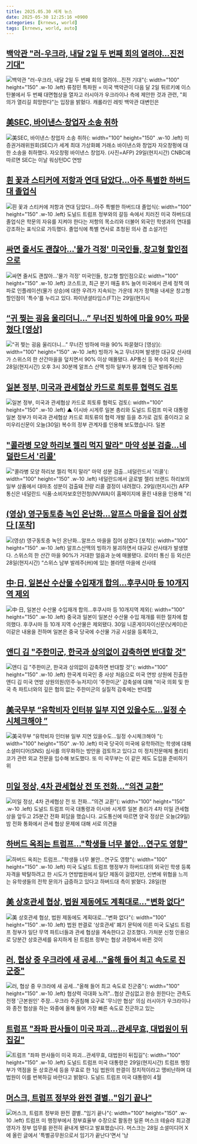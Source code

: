 ```yaml
---
title: 2025.05.30 세계 뉴스
date: 2025-05-30 12:25:16 +0900
categories: [krnews, world]
tags: [krnews, world, auto]
---
```

## [백악관 "러-우크라, 내달 2일 두 번째 회의 열려야…진전 기대"](https://n.news.naver.com/mnews/article/421/0008284124)

![백악관 "러-우크라, 내달 2일 두 번째 회의 열려야…진전 기대"](https://mimgnews.pstatic.net/image/origin/421/2025/05/30/8284124.jpg?type=nf220_150){: width="100" height="150" .w-10 .left}
류정민 특파원 = 미국 백악관이 다음 달 2일 튀르키예 이스탄불에서 두 번째 대면협상을 열자고 러시아가 우크라이나 측에 제안한 것과 관련, "회의가 열리길 희망한다"는 입장을 밝혔다. 캐롤라인 레빗 백악관 대변인은

## [美SEC, 바이낸스·창업자 소송 취하](https://n.news.naver.com/mnews/article/018/0006027160)

![美SEC, 바이낸스·창업자 소송 취하](https://mimgnews.pstatic.net/image/origin/018/2025/05/30/6027160.jpg?type=nf220_150){: width="100" height="150" .w-10 .left}
미 증권거래위원회(SEC)가 세계 최대 가상화폐 거래소 바이낸스와 창업자 자오창펑에 대한 소송을 취하했다. 자오창펑 바이낸스 창업자. (사진=AFP) 29일(현지시간) CNBC에 따르면 SEC는 이날 워싱턴DC 연방

## [흰 꽃과 스티커에 저항과 연대 담았다…아주 특별한 하버드대 졸업식](https://n.news.naver.com/mnews/article/277/0005600811)

![흰 꽃과 스티커에 저항과 연대 담았다…아주 특별한 하버드대 졸업식](https://mimgnews.pstatic.net/image/origin/277/2025/05/30/5600811.jpg?type=nf220_150){: width="100" height="150" .w-10 .left}
도널드 트럼프 정부와의 갈등 속에서 치러진 미국 하버드대 졸업식은 학문의 자유를 지켜야 한다는 저항의 목소리와 더불어 외국인 학생과의 연대를 강조하는 표식으로 가득했다. 졸업식에 특별 연사로 초청된 의사 겸 소설가인

## [싸면 줄서도 괜찮아…'물가 걱정' 미국인들, 창고형 할인점으로](https://n.news.naver.com/mnews/article/001/0015421767)

![싸면 줄서도 괜찮아…'물가 걱정' 미국인들, 창고형 할인점으로](https://mimgnews.pstatic.net/image/origin/001/2025/05/30/15421767.jpg?type=nf220_150){: width="100" height="150" .w-10 .left}
코스트코, 최근 분기 매출 8% 늘어 미국에서 관세 정책 여파로 인플레이션(물가 상승)에 대한 우려가 지속되는 가운데 저가 정책을 내세운 창고형 할인점이 '특수'를 누리고 있다. 파이낸셜타임스(FT)는 29일(현지시

## [“귀 찢는 굉음 울리더니…” 무너진 빙하에 마을 90% 파묻혔다 [영상]](https://n.news.naver.com/mnews/article/014/0005356868)

![“귀 찢는 굉음 울리더니…” 무너진 빙하에 마을 90% 파묻혔다 [영상]](https://mimgnews.pstatic.net/image/origin/014/2025/05/30/5356868.jpg?type=nf220_150){: width="100" height="150" .w-10 .left}
빙하가 녹고 무너지며 발생한 대규모 산사태가 스위스의 한 산간마을을 덮치면서 90% 이상 매몰됐다. AP통신 등 복수의 외신은 28일(현지시간) 오후 3시 30분께 알프스 산맥 빙하 일부가 붕괴해 인근 발레주(州)

## [일본 정부, 미국과 관세협상 카드로 희토류 협력도 검토](https://n.news.naver.com/mnews/article/055/0001262462)

![일본 정부, 미국과 관세협상 카드로 희토류 협력도 검토](https://mimgnews.pstatic.net/image/origin/055/2025/05/30/1262462.jpg?type=nf220_150){: width="100" height="150" .w-10 .left}
▲ 이시바 시게루 일본 총리와 도널드 트럼프 미국 대통령 일본 정부가 미국과 관세협상 카드로 희토류의 협력 개발 등을 추가로 검토 중이라고 요미우리신문이 오늘(30일) 복수의 정부 관계자를 인용해 보도했습니다. 일본

## ["콜라병 모양 하리보 젤리 먹지 말라" 마약 성분 검출…네덜란드서 '리콜'](https://n.news.naver.com/mnews/article/277/0005600754)

!["콜라병 모양 하리보 젤리 먹지 말라" 마약 성분 검출…네덜란드서 '리콜'](https://mimgnews.pstatic.net/image/origin/277/2025/05/30/5600754.jpg?type=nf220_150){: width="100" height="150" .w-10 .left}
네덜란드에서 글로벌 젤리 브랜드 하리보의 일부 상품에서 대마초 성분이 검출돼 전량 리콜 결정이 내려졌다. 29일(현지시간) AFP 통신은 네덜란드 식품·소비자보호안전청(NVWA)이 홈페이지에 올린 내용을 인용해 "리

## [(영상) 영구동토층 녹인 온난화…알프스 마을을 집어 삼켰다 [포착]](https://n.news.naver.com/mnews/article/081/0003545161)

![(영상) 영구동토층 녹인 온난화…알프스 마을을 집어 삼켰다 [포착]](https://mimgnews.pstatic.net/image/origin/081/2025/05/29/3545161.jpg?type=nf220_150){: width="100" height="150" .w-10 .left}
알프스산맥의 빙하가 붕괴하면서 대규모 산사태가 발생했다. 스위스의 한 산간 마을 90%가 거대한 얼음과 눈에 매몰됐다. 로이터 통신 등 외신은 28일(현지시간) “스위스 남부 발레주(州)에 있는 블라텐 마을에 산사태

## [中·日, 일본산 수산물 수입재개 합의…후쿠시마 등 10개지역 제외](https://n.news.naver.com/mnews/article/421/0008284180)

![中·日, 일본산 수산물 수입재개 합의…후쿠시마 등 10개지역 제외](https://mimgnews.pstatic.net/image/origin/421/2025/05/30/8284180.jpg?type=nf220_150){: width="100" height="150" .w-10 .left}
중국과 일본이 일본산 수산물 수입 재개를 위한 절차에 합의했다. 후쿠시마 등 10개 지역 수산물은 제외됐다. 30일 니혼게이자이신문(닛케이)은 이같은 내용을 전하며 일본은 중국 당국에 수산물 가공 시설을 등록하고,

## [앤디 김 "주한미군, 한국과 상의없이 감축하면 반대할 것"](https://n.news.naver.com/mnews/article/656/0000134169)

![앤디 김 "주한미군, 한국과 상의없이 감축하면 반대할 것"](https://mimgnews.pstatic.net/image/origin/656/2025/05/29/134169.jpg?type=nf220_150){: width="100" height="150" .w-10 .left}
한국계 미국인 중 사상 처음으로 미국 연방 상원에 진출한 앤디 김 미국 연방 상원의원(민주·뉴저지)이 '주한미군' 감축설에 대해 "미국 의회 및 한국 측 파트너와의 깊은 협의 없는 주한미군의 실질적 감축에는 반대할

## [美국무부 “유학비자 인터뷰 일부 지연 있을수도…일정 수시체크해야 ”](https://n.news.naver.com/mnews/article/016/0002478501)

![美국무부 “유학비자 인터뷰 일부 지연 있을수도…일정 수시체크해야 ”](https://mimgnews.pstatic.net/image/origin/016/2025/05/30/2478501.jpg?type=nf220_150){: width="100" height="150" .w-10 .left}
미국 당국이 미국에 유학하려는 학생에 대해 소셜미디어(SNS) 심사를 의무화하는 방안을 검토하고 있다고 미 정치전문매체 폴리티코가 관련 외교 전문을 입수해 보도했다. 또 미 국무부는 이 같은 제도 도입을 준비하기 위

## [미일 정상, 4차 관세협상 전 또 전화…“의견 교환”](https://n.news.naver.com/mnews/article/056/0011961652)

![미일 정상, 4차 관세협상 전 또 전화…“의견 교환”](https://mimgnews.pstatic.net/image/origin/056/2025/05/29/11961652.jpg?type=nf220_150){: width="100" height="150" .w-10 .left}
도널드 트럼프 미국 대통령과 이시바 시게루 일본 총리가 4차 미일 관세협상을 앞두고 25분간 전화 회담을 했습니다. 교도통신에 따르면 양국 정상은 오늘(29일) 밤 전화 통화에서 관세 협상 문제에 대해 서로 의견을

## [하버드 옥죄는 트럼프…"학생들 너무 불안…연구도 영향"](https://n.news.naver.com/mnews/article/277/0005600547)

![하버드 옥죄는 트럼프…"학생들 너무 불안…연구도 영향"](https://mimgnews.pstatic.net/image/origin/277/2025/05/29/5600547.jpg?type=nf220_150){: width="100" height="150" .w-10 .left}
미국 도널드 트럼프 행정부가 하버드대의 외국인 학생 등록 자격을 박탈하려고 한 시도가 연방법원에서 일단 제동이 걸렸지만, 신변에 위협을 느끼는 유학생들의 전학 문의가 급증하고 있다고 하버드대 측이 밝혔다. 28일(현

## [美 상호관세 협상, 법원 제동에도 계획대로..."변화 없다"](https://n.news.naver.com/mnews/article/014/0005357028)

![美 상호관세 협상, 법원 제동에도 계획대로..."변화 없다"](https://mimgnews.pstatic.net/image/origin/014/2025/05/30/5357028.jpg?type=nf220_150){: width="100" height="150" .w-10 .left}
법원 판결로 ‘상호관세’ 폐기 문턱에 이른 미국 도널드 트럼프 정부가 일단 무역 파트너들과 관세 협상을 계속한다고 강조했다. 가처분 신청 인용으로 당분간 상호관세를 유지하게 된 트럼프 정부는 협상 과정에서 바뀐 것이

## [러, 협상 중 우크라에 새 공세…"올해 들어 최고 속도로 진군중"](https://n.news.naver.com/mnews/article/001/0015421344)

![러, 협상 중 우크라에 새 공세…"올해 들어 최고 속도로 진군중"](https://mimgnews.pstatic.net/image/origin/001/2025/05/30/15421344.jpg?type=nf220_150){: width="100" height="150" .w-10 .left}
협상력 극대화 노려"…협상 관심없고 완승 원한다는 관측도 전쟁 '근본원인' 주장…우크라 주권침해 요구로 '무늬만 협상' 의심 러시아가 우크라이나와 종전 협상을 하는 와중에 올해 들어 가장 빠른 속도로 진군하고 있는

## [트럼프 "좌파 판사들이 미국 파괴…관세무효, 대법원이 뒤집길"](https://n.news.naver.com/mnews/article/018/0006027122)

![트럼프 "좌파 판사들이 미국 파괴…관세무효, 대법원이 뒤집길"](https://mimgnews.pstatic.net/image/origin/018/2025/05/30/6027122.jpg?type=nf220_150){: width="100" height="150" .w-10 .left}
도널드 트럼프 미국 대통령은 29일(현지시간) 트럼프 행정부가 역점을 둔 상호관세 등을 무효로 한 1심 법원의 판결이 정치적이라고 맹비난하며 대법원이 이를 번복하길 바란다고 밝혔다. 도널드 트럼프 미국 대통령이 4월

## [머스크, 트럼프 정부와 완전 결별‥"임기 끝나"](https://n.news.naver.com/mnews/article/214/0001427092)

![머스크, 트럼프 정부와 완전 결별‥"임기 끝나"](https://mimgnews.pstatic.net/image/origin/214/2025/05/29/1427092.jpg?type=nf220_150){: width="100" height="150" .w-10 .left}
트럼프 미 행정부에서 정부효율부 수장으로 활동한 일론 머스크 테슬라 최고경영자가 정부 업무를 완전히 끝내게 됐다고 발표했습니다. 머스크는 28일 소셜미디어 X에 올린 글에서 '특별공무원으로서 임기가 끝난다'면서 '낭

